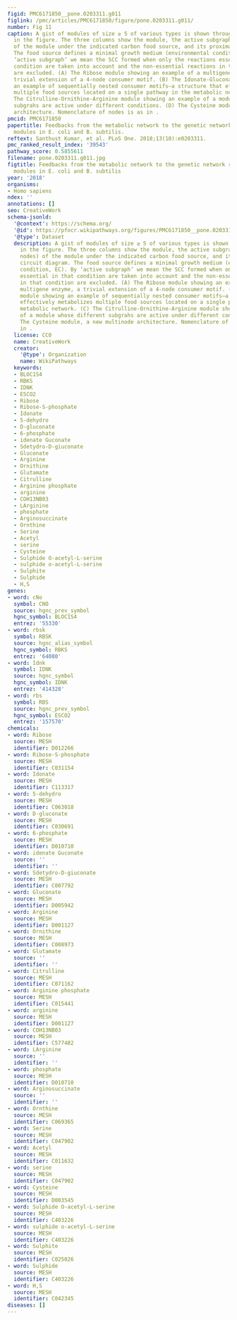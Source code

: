 ```yaml
---
figid: PMC6171850__pone.0203311.g011
figlink: /pmc/articles/PMC6171850/figure/pone.0203311.g011/
number: Fig 11
caption: A gist of modules of size ≥ 5 of various types is shown through examples
  in the figure. The three columns show the module, the active subgraph (yellow nodes)
  of the module under the indicated carbon food source, and its proximal circuit diagram.
  The food source defines a minimal growth medium (environmental condition, EC). By
  ‘active subgraph’ we mean the SCC formed when only the reactions essential in that
  condition are taken into account and the non-essential reactions in that condition
  are excluded. (A) The Ribose module showing an example of a multigene enzyme, a
  trivial extension of a 4-node consumer motif. (B) The Idonate-Gluconate module showing
  an example of sequentially nested consumer motifs—a structure that effectively metabolizes
  multiple food sources located on a single pathway in the metabolic network. (C)
  The Citrulline-Ornithine-Arginine module showing an example of a module whose different
  subgrahs are active under different conditions. (D) The Cysteine module, a new multinode
  architecture. Nomenclature of nodes is as in .
pmcid: PMC6171850
papertitle: Feedbacks from the metabolic network to the genetic network reveal regulatory
  modules in E. coli and B. subtilis.
reftext: Santhust Kumar, et al. PLoS One. 2018;13(10):e0203311.
pmc_ranked_result_index: '39543'
pathway_score: 0.5855611
filename: pone.0203311.g011.jpg
figtitle: Feedbacks from the metabolic network to the genetic network reveal regulatory
  modules in E. coli and B. subtilis
year: '2018'
organisms:
- Homo sapiens
ndex: ''
annotations: []
seo: CreativeWork
schema-jsonld:
  '@context': https://schema.org/
  '@id': https://pfocr.wikipathways.org/figures/PMC6171850__pone.0203311.g011.html
  '@type': Dataset
  description: A gist of modules of size ≥ 5 of various types is shown through examples
    in the figure. The three columns show the module, the active subgraph (yellow
    nodes) of the module under the indicated carbon food source, and its proximal
    circuit diagram. The food source defines a minimal growth medium (environmental
    condition, EC). By ‘active subgraph’ we mean the SCC formed when only the reactions
    essential in that condition are taken into account and the non-essential reactions
    in that condition are excluded. (A) The Ribose module showing an example of a
    multigene enzyme, a trivial extension of a 4-node consumer motif. (B) The Idonate-Gluconate
    module showing an example of sequentially nested consumer motifs—a structure that
    effectively metabolizes multiple food sources located on a single pathway in the
    metabolic network. (C) The Citrulline-Ornithine-Arginine module showing an example
    of a module whose different subgrahs are active under different conditions. (D)
    The Cysteine module, a new multinode architecture. Nomenclature of nodes is as
    in .
  license: CC0
  name: CreativeWork
  creator:
    '@type': Organization
    name: WikiPathways
  keywords:
  - BLOC1S4
  - RBKS
  - IDNK
  - ESCO2
  - Ribose
  - Ribose-S-phosphate
  - Idonate
  - 5-dehydro
  - D-gluconate
  - 6-phosphate
  - idenate Guconate
  - Sdetydro-D-giuconate
  - Gluconate
  - Arginine
  - Ornithine
  - Glutamate
  - Citrulline
  - Arginine phosphate
  - arginine
  - COH13NB03
  - LArginine
  - phosphate
  - Arginosuccinate
  - Ornthine
  - Serine
  - Acetyl
  - serine
  - Cysteine
  - Sulphide O-acetyl-L-serine
  - sulphide o-acetyl-L-serine
  - Sulphite
  - Sulphide
  - H,S
genes:
- word: cNo
  symbol: CNO
  source: hgnc_prev_symbol
  hgnc_symbol: BLOC1S4
  entrez: '55330'
- word: rbsk
  symbol: RBSK
  source: hgnc_alias_symbol
  hgnc_symbol: RBKS
  entrez: '64080'
- word: Idnk
  symbol: IDNK
  source: hgnc_symbol
  hgnc_symbol: IDNK
  entrez: '414328'
- word: rbs
  symbol: RBS
  source: hgnc_prev_symbol
  hgnc_symbol: ESCO2
  entrez: '157570'
chemicals:
- word: Ribose
  source: MESH
  identifier: D012266
- word: Ribose-S-phosphate
  source: MESH
  identifier: C031154
- word: Idonate
  source: MESH
  identifier: C113317
- word: 5-dehydro
  source: MESH
  identifier: C063018
- word: D-gluconate
  source: MESH
  identifier: C030691
- word: 6-phosphate
  source: MESH
  identifier: D010710
- word: idenate Guconate
  source: ''
  identifier: ''
- word: Sdetydro-D-giuconate
  source: MESH
  identifier: C007792
- word: Gluconate
  source: MESH
  identifier: D005942
- word: Arginine
  source: MESH
  identifier: D001127
- word: Ornithine
  source: MESH
  identifier: C008973
- word: Glutamate
  source: ''
  identifier: ''
- word: Citrulline
  source: MESH
  identifier: C071162
- word: Arginine phosphate
  source: MESH
  identifier: C015441
- word: arginine
  source: MESH
  identifier: D001127
- word: COH13NB03
  source: MESH
  identifier: C577482
- word: LArginine
  source: ''
  identifier: ''
- word: phosphate
  source: MESH
  identifier: D010710
- word: Arginosuccinate
  source: ''
  identifier: ''
- word: Ornthine
  source: MESH
  identifier: C069365
- word: Serine
  source: MESH
  identifier: C047902
- word: Acetyl
  source: MESH
  identifier: C011632
- word: serine
  source: MESH
  identifier: C047902
- word: Cysteine
  source: MESH
  identifier: D003545
- word: Sulphide O-acetyl-L-serine
  source: MESH
  identifier: C403226
- word: sulphide o-acetyl-L-serine
  source: MESH
  identifier: C403226
- word: Sulphite
  source: MESH
  identifier: C025026
- word: Sulphide
  source: MESH
  identifier: C403226
- word: H,S
  source: MESH
  identifier: C042345
diseases: []
---
```

